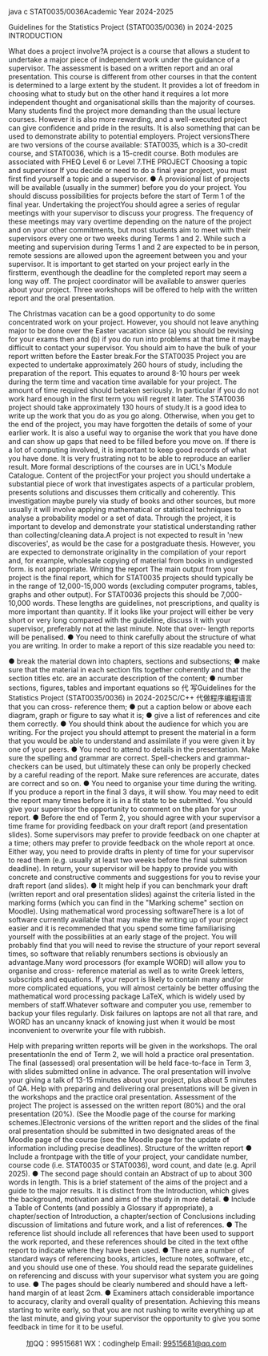 java c
STAT0035/0036Academic Year 2024-2025


Guidelines for the Statistics Project (STAT0035/0036) in 2024-2025
INTRODUCTION


What does a   project   involve?A project is a course that allows a student to undertake   a   major piece   of   independent work   under the guidance of   a supervisor. The assessment is based on a written report and an oral   presentation. This   course   is   different   from   other   courses in that the   content   is   determined   to a large extent by the student.   It provides   a   lot   of   freedom   in   choosing what   to   study but on the other hand it requires a lot more independent thought   and   organisational   skills than the   majority   of   courses.   Many   students   find   the   project   more   demanding   than   the   usual lecture   courses.   However   it   is   also more rewarding,   and   a well-executed project   can   give   confidence   and   pride   in   the   results.   It   is   also   something   that   can   be   used   to   demonstrate   ability   to   potential   employers.
Project versionsThere   are   two   versions   of the   course   available:   STAT0035,   which   is   a   30-credit   course,   and   STAT0036,   which   is   a   15-credit   course.   Both   modules   are   associated   with   FHEQ   Level 6   or   Level   7.THE PROJECT
Choosing a topic and   supervisor
If you   decide   or need to   do   a   final year project, you   must   first   find   yourself a topic   and   a   supervisor.
●       A provisional   list   of   projects   will   be   available   (usually   in   the   summer)   before   you   do   your   project.   You   should   discuss   possibilities   for   projects   before   the   start   of   Term   1 of   the   final year.
Undertaking the projectYou should agree a series of   regular meetings   with your supervisor to discuss your   progress. The   frequency   of   these   meetings   may   vary   overtime   depending   on   the   nature   of the   project   and   on   your   other   commitments,   but   most   students   aim   to   meet   with   their   supervisors   every   one   or   two   weeks   during   Terms    1   and   2.   While   such   a   meeting   and   supervision during Terms   1 and 2 are expected to be in person, remote sessions are allowed   upon the agreement between you and your supervisor.
It is important to get started on your   project early in the firstterm, eventhough the deadline   for   the   completed   report   may   seem   a   long   way   off.
The   project   coordinator   will   be   available   to   answer   queries   about   your   project.   Three   workshops will be offered to help with the written report and the oral presentation.


The Christmas vacation can be a good   opportunity to   do   some   concentrated   work   on   your   project. However, you should not leave anything major to be done over the Easter vacation   since (a) you should   be revising for your exams then and (b) if   you do run into problems at   that time it maybe difficult to contact your supervisor. You should aim to have the bulk of   your report written before the Easter break.For   the   STAT0035   Project   you   are   expected   to   undertake   approximately   260   hours   of   study, including   the   preparation   of   the   report. This   equates   to   around   8-10 hours   per   week during   the   term   time   and   vacation   time   available   for   your   project.   The   amount   of time   required should betaken seriously. In particular if   you do not work hard enough in   the first   term you will regret it later. The   STAT0036 project   should   take   approximately   130   hours   of   study.It   is   a   good   idea to write up   the work   that   you   do   as   you   go   along.   Otherwise,   when   you   get   to   the   end   of the   project,   you   may have   forgotten   the   details   of some   of your   earlier   work. It is also a useful way to organise   the work that you have done and can show up gaps   that   need   to   be   filled   before   you   move   on.   If there   is   a   lot   of computing   involved,   it   is   important to keep good records of   what you have done. It is   very   frustrating not   to be   able to reproduce an earlier result.
More formal descriptions of   the courses are in UCL's Module   Catalogue.
Content of   the projectFor your project you should undertake a substantial piece of   work that investigates aspects   of a   particular   problem,   presents   solutions   and   discusses   them   critically   and   coherently.   This   investigation   maybe   purely   via   study   of   books   and   other   sources, but   more   usually   it will involve applying mathematical or statistical techniques to analyse a probability model   or   a   set   of   data.   Through   the   project,   it   is   important   to   develop   and   demonstrate   your   statistical understanding rather than collecting/cleaning data.A   project is not expected to result in 'new discoveries', as would be the case for a   postgraduate thesis. However, you are expected to demonstrate originality in the   compilation   of   your   report   and, for   example, wholesale   copying   of   material   from   books   in undigested form. is not appropriate.
Writing the report
The main output from your   project is the final report, which for STAT0035 projects should   typically be   in   the   range   of   12,000-15,000   words   (excluding   computer   programs,   tables,   graphs   and   other   output).   For   STAT0036   projects   this   should   be   7,000-10,000   words.   These lengths are guidelines, not   prescriptions,   and quality   is more important than quantity.   If   it   looks   like   your   project   will   either   be   very   short   or   very   long   compared   with   the   guideline, discuss it with your supervisor, preferably not at the last minute. Note that over-   length reports will be penalised.
●       You   need   to   think   carefully   about   the   structure   of what   you   are   writing.   In   order   to   make   a   report   of   this   size   readable   you   need   to:


●       break the material down   into   chapters,   sections   and   subsections;
●       make sure that   the   material   in   each   section   fits   together   coherently   and   that   the   section titles etc. are an accurate description   of   the   content;
●       number sections,   figures, tables   and   important   equations   so 代 写Guidelines for the Statistics Project (STAT0035/0036) in 2024-2025C/C++
代做程序编程语言  that   you   can   cross-   reference them;
●       put a   caption below   or   above   each   diagram,   graph   or   figure to   say what   it   is;
●         give a list of   references and   cite   them   correctly.
●       You   should   think   about   the   audience   for   which   you   are   writing.   For   the   project   you   should   attempt to present the material in   a   form   that   you   would   be   able   to   understand   and   assimilate   if   you   were   given   it   by   one   of   your   peers.
●       You need to   attend to   details   in   the   presentation.   Make   sure   the   spelling   and   grammar   are correct. Spell-checkers and grammar-checkers can be used, but ultimately these can   only   be   properly   checked   by   a   careful   reading   of   the   report.   Make   sure   references   are accurate, dates are correct   and   so   on.
●       You need to organise   your   time   during the writing.   If   you produce   a   report   in   the   final   3   days,   it   will   show.   You   may need   to   edit   the   report   many times before   it   is   in   a   fit   state to be submitted. You should give your supervisor the   opportunity to   comment   on   the plan for your report.
●       Before   the    end   of Term   2,   you    should   agree   with   your    supervisor   a   time   frame   for   providing   feedback   on   your   draft   report   (and   presentation   slides).   Some   supervisors   may prefer to provide feedback on one chapter   at   a time;   others   may prefer   to provide feedback on the whole report at once. Either way, you   need   to provide   drafts   in   plenty   of   time for your supervisor to read them (e.g. usually at least two   weeks before   the final   submission   deadline).   In   return,   your   supervisor   will   be   happy   to   provide   you   with   concrete and constructive comments and suggestions for you to revise your draft report   (and   slides).
●       It   might   help   if you   can   benchmark   your   draft    (written   report   and   oral   presentation   slides)   against   the   criteria   listed   in   the   marking   forms   (which   you   can   find   in   the   "Marking scheme" section on Moodle).
Using mathematical word processing softwareThere   is   a   lot   of   software   currently   available   that   may   make   the   writing   up   of   your   project easier   and   it   is   recommended   that   you   spend   some   time   familiarising   yourself with   the   possibilities   at   an   early   stage   of   the   project. You   will   probably   find   that   you   will   need   to revise   the    structure   of   your   report    several   times,    so    software    that   reliably   renumbers   sections is obviously an advantage.Many   word   processors    (for    example    WORD)    will    allow    you    to    organise    and    cross-   reference material as well as to write Greek letters, subscripts and equations. If   your report   is likely to contain many and/or more complicated equations,   you   will   almost   certainly be   better   offusing   the   mathematical   word   processing   package   LaTeX,   which   is   widely   used by   members   of   staff.Whatever   software   and   computer   you   use, remember   to   backup   your   files   regularly.   Disk failures   on   laptops   are   not   all   that   rare, and   WORD   has   an   uncanny   knack   of   knowing   just when it would be most inconvenient to overwrite your file with rubbish.


Help with preparing written reports will be given in the workshops.
The oral presentationIn   the   end   of Term   2,   we   will   hold   a practice   oral presentation.   The   final   (assessed)   oral   presentation will be held   face-to-face in Term   3,   with   slides   submitted   online   in   advance.   The oral presentation will involve your giving a   talk   of   13-15   minutes   about   your project, plus about 5 minutes   of   QA.
Help with preparing and   delivering oral presentations   will be   given   in   the   workshops   and   the practice oral presentation.
Assessment   of   the   project
The project   is   assessed   on the written report   (80%)   and the   oral   presentation   (20%).   (See   the   Moodle   page   of   the   course   for   marking   schemes.)Electronic versions of the written report and the slides of the   final oral   presentation should   be   submitted   in   two   designated   areas   of the   Moodle   page   of the   course   (see   the   Moodle   page   for   the   update   of   information   including   precise   deadlines).
Structure of   the written report
●       Include a frontpage with the title of   your   project, your candidate number, course code   (i.e. STAT0035 or STAT0036), word count, and   date   (e.g. April   2025).
●       The   second page   should   contain   an   Abstract   of   up   to   about   300   words   in   length.   This   is   a   brief statement   of the   aims   of the   project   and   a   guide   to   the   major   results.   It   is   distinct from the Introduction, which gives the background, motivation and aims of   the   study in more detail.
●       Include a   Table   of   Contents   (and possibly   a   Glossary if   appropriate),   a   chapter/section   of   Introduction,   a   chapter/section   of   Conclusions   including   discussion   of   limitations and future work, and a   list   of   references.
●       The reference list should include all references that have been used to support the work   reported, and these references should be cited in the text ofthe report to indicate where   they have been used.
●       There are a   number of   standard   ways of   referencing   books,   articles,   lecture   notes,   software, etc., and you should use one of   these. You   should read the separate guidelines   on referencing and discuss with your supervisor what system   you   are   going to use.
●       The pages   should   be   clearly   numbered   and   should   have   a   left-hand   margin   of at   least   2cm.
●       Examiners   attach   considerable   importance   to   accuracy,   clarity   and   overall   quality   of   presentation. Achieving this means   starting to write   early,   so   that   you   are   not   rushing   to write everything up at the last minute, and giving   your supervisor the opportunity to   give you some feedback in time   for   it   to be useful.

         
加QQ：99515681  WX：codinghelp  Email: 99515681@qq.com

